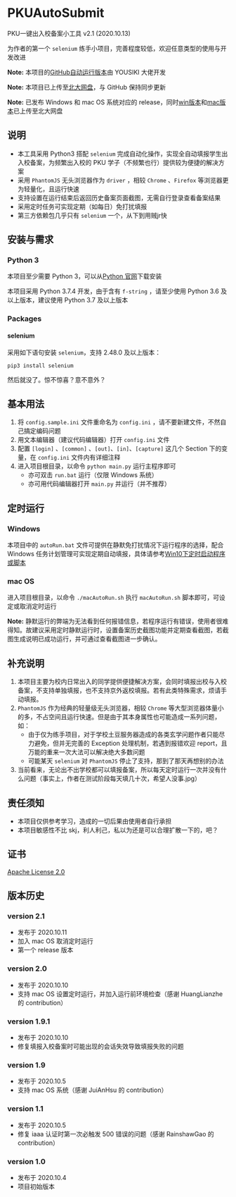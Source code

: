 # PKUAutoSubmit
PKU一键出入校备案小工具 v2.1 (2020.10.13)

为作者的第一个 `selenium` 练手小项目，完善程度较低，欢迎任意类型的使用与开发改进



**Note:** 本项目的[GitHub自动运行版本](https://github.com/YOUSIKI/PKUAutoSubmit)由 YOUSIKI 大佬开发

**Note:** 本项目已上传至[北大网盘](https://disk.pku.edu.cn/#/link/238B48AD673833F65A9EE34181654B07)，与 GitHub 保持同步更新

**Note:** 已发布 Windows 和 mac OS 系统对应的 release，同时[win版本](https://disk.pku.edu.cn:443/link/2BBC855503C63E8F226E5B4D06E39340)和[mac版本](https://disk.pku.edu.cn:443/link/BC1F69A1E726726965C125338C61FA98)已上传至北大网盘

## 说明

- 本工具采用 Python3 搭配 `selenium` 完成自动化操作，实现全自动填报学生出入校备案，为频繁出入校的 PKU 学子（不频繁也行）提供较为便捷的解决方案
- 采用 `PhantomJS` 无头浏览器作为 `driver` ，相较 `Chrome` 、`Firefox` 等浏览器更为轻量化，且运行快速
- 支持设置在运行结束后返回历史备案页面截图，无需自行登录查看备案结果
- 采用定时任务可实现定期（如每日）免打扰填报
- 第三方依赖包几乎只有 `selenium` 一个，从下到用贼jr快

## 安装与需求

### Python 3

本项目至少需要 Python 3，可以从[Python 官网](https://www.python.org/)下载安装

本项目采用 Python 3.7.4 开发，由于含有 `f-string` ，请至少使用 Python 3.6 及以上版本，建议使用 Python 3.7 及以上版本

### Packages

#### selenium

采用如下语句安装 `selenium`，支持 2.48.0 及以上版本：

```
pip3 install selenium
```

然后就没了。惊不惊喜？意不意外？

## 基本用法

1. 将 `config.sample.ini` 文件重命名为 `config.ini` ，请不要新建文件，不然自己搞定编码问题
2. 用文本编辑器（建议代码编辑器）打开 `config.ini` 文件
3. 配置 `[login]` 、`[common]` 、`[out]`、`[in]`、`[capture]` 这几个 Section 下的变量，在 `config.ini` 文件内有详细注释
4. 进入项目根目录，以命令 `python main.py` 运行主程序即可
   - 亦可双击 `run.bat` 运行（仅限 Windows 系统）
   - 亦可用代码编辑器打开 `main.py` 并运行（并不推荐）

## 定时运行

### Windows

本项目中的 `autoRun.bat` 文件可提供在静默免打扰情况下运行程序的选择，配合 Windows 任务计划管理可实现定期自动填报，具体请参考[Win10下定时启动程序或脚本](https://blog.csdn.net/xielifu/article/details/81016220)

### mac OS

进入项目根目录，以命令 `./macAutoRun.sh` 执行 `macAutoRun.sh` 脚本即可，可设定或取消定时运行

**Note:** 静默运行的弊端为无法看到任何报错信息，若程序运行有错误，使用者很难得知。故建议采用定时静默运行时，设置备案历史截图功能并定期查看截图，若截图生成说明已成功运行，并可通过查看截图进一步确认。

## 补充说明

1. 本项目主要为校内日常出入的同学提供便捷解决方案，会同时填报出校与入校备案，不支持单独填报，也不支持京外返校填报。若有此类特殊需求，烦请手动填报。
2. `PhantomJS` 作为经典的轻量级无头浏览器，相较 `Chrome` 等大型浏览器体量小的多，不占空间且运行快速。但是由于其本身属性也可能造成一系列问题，如：
   - 由于仅为练手项目，对于学校土豆服务器造成的各类玄学问题作者只能尽力避免，但并无完善的 Exception 处理机制，若遇到报错欢迎 report，且万能的重来一次大法可以解决绝大多数问题
   - 可能某天 `selenium` 对 `PhantomJS` 停止了支持，那到了那天再想别的办法
3. 当前看来，无论出不出学校都可以填报备案，所以每天定时运行一次并没有什么问题（事实上，作者在测试阶段每天填几十次，希望人没事.jpg）

## 责任须知

- 本项目仅供参考学习，造成的一切后果由使用者自行承担
- 本项目敏感性不比 skj，利人利己，私以为还是可以合理扩散一下的，吧？

## 证书

[Apache License 2.0](https://github.com/Bruuuuuuce/PKUAutoSubmit/blob/main/LICENSE)

## 版本历史

### version 2.1

- 发布于 2020.10.11
- 加入 mac OS 取消定时运行
- 第一个 release 版本

### version 2.0

- 发布于 2020.10.10
- 支持 mac OS 设置定时运行，并加入运行前环境检查（感谢 HuangLianzhe 的 contribution）

### version 1.9.1

- 发布于 2020.10.10
- 修复填报入校备案时可能出现的会话失效导致填报失败的问题

### version 1.9

- 发布于 2020.10.5
- 支持 mac OS 系统（感谢 JuiAnHsu 的 contribution）

### version 1.1

- 发布于 2020.10.5
- 修复 iaaa 认证时第一次必触发 500 错误的问题（感谢 RainshawGao 的 contribution）

### version 1.0

- 发布于 2020.10.4
- 项目初始版本

